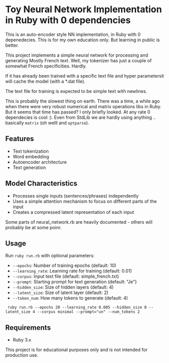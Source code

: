 # Toy Neural Network Implementation in Ruby with 0 dependencies

This is  an auto-encoder style NN implementation, in Ruby with 0 depenedecies. This is for my own education only. But learning in public is better.

This project implements a simple neural network for processing and generating Mostly French text. Well, my tokenizer has just a couple of somewhat French specificities. Hardly.

If it has already been trained with a specific text file and hyper parametersit will cache the model (with a *.dat file). 

The text file for training is expected to be simple text with newlines.

This is probably the slowest thing on earth. There was a time, a while ago when there were very robust numerical and matrix operations libs in Ruby. But it seems that time has passed?  I only briefly looked. At any rate 0 dependecies is cool :). Even from StdLib we are hardly using anything .. basically `matrix` (oh welll and `optparse`).

## Features
- Text tokenization
- Word embedding
- Autoencoder architecture
- Text generation
  
## Model Characteristics

- Processes single inputs (sentences/phrases) independently
- Uses a simple attention mechanism to focus on different parts of the input
- Creates a compressed latent representation of each input

Some parts of neural_network.rb are heavily documented  - others will probably be at some poinr.

## Usage
Run `ruby run.rb` with optional parameters:
- `--epochs`: Number of training epochs (default: 10)
- `--learning_rate`: Learning rate for training (default: 0.01)
- `--corpus`: Input text file (default: simple_french.txt)
- `--prompt`: Starting prompt for text generation (default: "Je")
- `--hidden_size`: Size of hidden layers (default: 4)
- `--latent_size`: Size of latent layer (default: 2)
- `--token_num`: How many tokens to generate (default: 4)

```
 ruby run.rb --epochs 20 --learning_rate 0.005 --hidden_size 8 --latent_size 4 --corpus minimal --prompt="un" --num_tokens 2
```

## Requirements
- Ruby 3.x

This project is for educational purposes only and is not intended for production use.